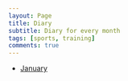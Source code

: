 ```yaml
---
layout: Page
title: Diary
subtitle: Diary for every month
tags: [sports, training]
comments: true
---
```


* [January](/january)